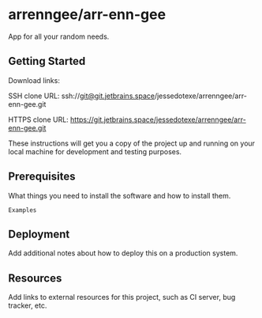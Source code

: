 # arrenngee/arr-enn-gee

App for all your random needs.

## Getting Started

Download links:

SSH clone URL: ssh://git@git.jetbrains.space/jessedotexe/arrenngee/arr-enn-gee.git

HTTPS clone URL: https://git.jetbrains.space/jessedotexe/arrenngee/arr-enn-gee.git



These instructions will get you a copy of the project up and running on your local machine for development and testing purposes.

## Prerequisites

What things you need to install the software and how to install them.

```
Examples
```

## Deployment

Add additional notes about how to deploy this on a production system.

## Resources

Add links to external resources for this project, such as CI server, bug tracker, etc.

